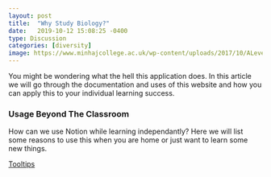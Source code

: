 ```yaml
---
layout: post
title:  "Why Study Biology?"
date:   2019-10-12 15:08:25 -0400
type: Discussion
categories: [diversity]
image: https://www.minhajcollege.ac.uk/wp-content/uploads/2017/10/ALevel-Biology-1170x560.jpg
---
```



You might be wondering what the hell this application does. In this article we will go through the documentation and uses of this website and how you can apply this to your individual learning success.

### Usage Beyond The Classroom

How can we use Notion while learning independantly? Here we will list some reasons to use this when you are home or just want to learn some new things.

[Tooltips](# 'presidium-tooltip')
